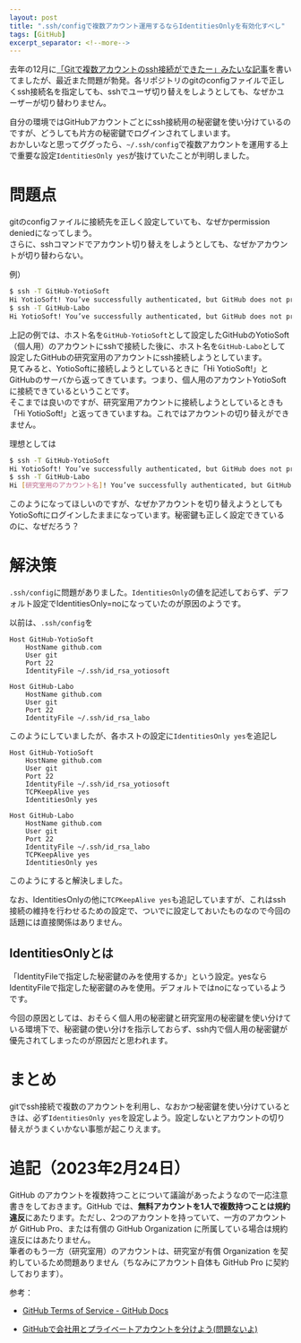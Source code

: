 ```yaml
---
layout: post
title: ".ssh/configで複数アカウント運用するならIdentitiesOnlyを有効化すべし"
tags: [GitHub]
excerpt_separator: <!--more-->
---
```


去年の12月に[「Gitで複数アカウントのssh接続ができたー」みたいな記事](https://blog.yotiosoft.com/2021/12/14/%E3%82%88%E3%81%86%E3%82%84%E3%81%8Fgit%E3%81%A7%E3%81%AEssh%E6%8E%A5%E7%B6%9A%E3%81%AE%E8%A4%87%E6%95%B0%E3%82%A2%E3%82%AB%E3%82%A6%E3%83%B3%E3%83%88%E3%81%AE%E6%89%B1%E3%81%84%E6%96%B9%E3%82%92%E8%A6%9A%E3%81%88%E3%81%9F%E3%81%AE%E3%81%A7%E3%83%A1%E3%83%A2.html)を書いてましたが、最近また問題が勃発。各リポジトリのgitのconfigファイルで正しくssh接続名を指定しても、sshでユーザ切り替えをしようとしても、なぜかユーザーが切り替わりません。  

自分の環境ではGitHubアカウントごとにssh接続用の秘密鍵を使い分けているのですが、どうしても片方の秘密鍵でログインされてしまいます。  
おかしいなと思ってググったら、``~/.ssh/config``で複数アカウントを運用する上で重要な設定``IdentitiesOnly yes``が抜けていたことが判明しました。

<!--more-->

# 問題点

gitのconfigファイルに接続先を正しく設定していても、なぜかpermission deniedになってしまう。  
さらに、sshコマンドでアカウント切り替えをしようとしても、なぜかアカウントが切り替わらない。  

例）  

```bash
$ ssh -T GitHub-YotioSoft
Hi YotioSoft! You’ve successfully authenticated, but GitHub does not provide shell access.
$ ssh -T GitHub-Labo
Hi YotioSoft! You’ve successfully authenticated, but GitHub does not provide shell access.
```

上記の例では、ホスト名を``GitHub-YotioSoft``として設定したGitHubのYotioSoft（個人用）のアカウントにsshで接続した後に、ホスト名を``GitHub-Labo``として設定したGitHubの研究室用のアカウントにssh接続しようとしています。  
見てみると、YotioSoftに接続しようとしているときに「Hi YotioSoft!」とGitHubのサーバから返ってきています。つまり、個人用のアカウントYotioSoftに接続できているということです。  
そこまでは良いのですが、研究室用アカウントに接続しようとしているときも「Hi YotioSoft!」と返ってきていますね。これではアカウントの切り替えができません。  

理想としては  

```bash
$ ssh -T GitHub-YotioSoft
Hi YotioSoft! You’ve successfully authenticated, but GitHub does not provide shell access.
$ ssh -T GitHub-Labo
Hi [研究室用のアカウント名]! You’ve successfully authenticated, but GitHub does not provide shell access.
```

このようになってほしいのですが、なぜかアカウントを切り替えようとしてもYotioSoftにログインしたままになっています。秘密鍵も正しく設定できているのに、なぜだろう？

# 解決策

``.ssh/config``に問題がありました。``IdentitiesOnly``の値を記述しておらず、デフォルト設定でIdentitiesOnly=noになっていたのが原因のようです。  

以前は、``.ssh/config``を  

```
Host GitHub-YotioSoft
    HostName github.com
    User git
    Port 22
    IdentityFile ~/.ssh/id_rsa_yotiosoft

Host GitHub-Labo
    HostName github.com
    User git
    Port 22
    IdentityFile ~/.ssh/id_rsa_labo
```

このようにしていましたが、各ホストの設定に``IdentitiesOnly yes``を追記し  

```
Host GitHub-YotioSoft
    HostName github.com
    User git
    Port 22
    IdentityFile ~/.ssh/id_rsa_yotiosoft
    TCPKeepAlive yes
    IdentitiesOnly yes

Host GitHub-Labo
    HostName github.com
    User git
    Port 22
    IdentityFile ~/.ssh/id_rsa_labo
    TCPKeepAlive yes
    IdentitiesOnly yes
```

このようにすると解決しました。  

なお、IdentitiesOnlyの他に``TCPKeepAlive yes``も追記していますが、これはssh接続の維持を行わせるための設定で、ついでに設定しておいたものなので今回の話題には直接関係はありません。

## IdentitiesOnlyとは

「IdentityFileで指定した秘密鍵のみを使用するか」という設定。yesならIdentityFileで指定した秘密鍵のみを使用。デフォルトではnoになっているようです。  

今回の原因としては、おそらく個人用の秘密鍵と研究室用の秘密鍵を使い分けている環境下で、秘密鍵の使い分けを指示しておらず、ssh内で個人用の秘密鍵が優先されてしまったのが原因だと思われます。

# まとめ

gitでssh接続で複数のアカウントを利用し、なおかつ秘密鍵を使い分けているときは、必ず``IdentitiesOnly yes``を設定しよう。設定しないとアカウントの切り替えがうまくいかない事態が起こりえます。

# 追記（2023年2月24日）

GitHub のアカウントを複数持つことについて議論があったようなので一応注意書きをしておきます。GitHub では、**無料アカウントを1人で複数持つことは規約違反**にあたります。ただし、2つのアカウントを持っていて、一方のアカウントが GitHub Pro、または有償の GitHub Organization に所属している場合は規約違反にはあたりません。  
筆者のもう一方（研究室用）のアカウントは、研究室が有償 Organization を契約しているため問題ありません（ちなみにアカウント自体も GitHub Pro に契約しております）。

参考：

- [GitHub Terms of Service - GitHub Docs](https://docs.github.com/en/site-policy/github-terms/github-terms-of-service#b-account-terms)

- [GitHubで会社用とプライベートアカウントを分けよう(問題ないよ)](https://medium.com/@ask_yoshi_taka/github%E3%81%A7%E4%BC%9A%E7%A4%BE%E7%94%A8%E3%81%A8%E3%83%97%E3%83%A9%E3%82%A4%E3%83%99%E3%83%BC%E3%83%88%E3%82%A2%E3%82%AB%E3%82%A6%E3%83%B3%E3%83%88%E3%82%92%E5%88%86%E3%81%91%E3%82%88%E3%81%86-%E5%95%8F%E9%A1%8C%E3%81%AA%E3%81%84%E3%82%88-b00557c3bd78)
